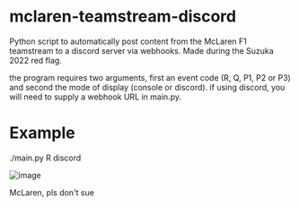 # mclaren-teamstream-discord
Python script to automatically post content from the McLaren F1 teamstream to a discord server via webhooks. Made during the Suzuka 2022 red flag.

the program requires two arguments, first an event code (R, Q, P1, P2 or P3) and second the mode of display (console or discord). if using discord, you will need to supply a webhook URL in main.py.
# Example
./main.py R discord

![image](https://user-images.githubusercontent.com/30989436/194744603-99dc23f2-4eda-4a8f-a879-e2f8d35a95dd.png)

McLaren, pls don't sue
